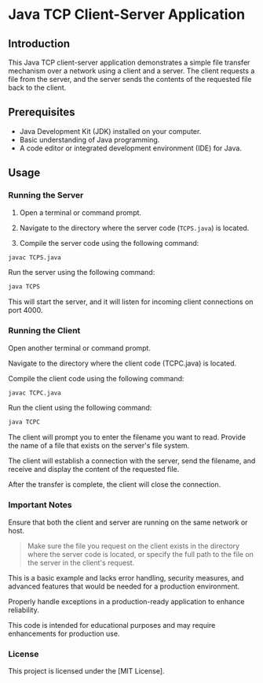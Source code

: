 # Java TCP Client-Server Application

## Introduction

This Java TCP client-server application demonstrates a simple file transfer mechanism over a network using a client and a server. The client requests a file from the server, and the server sends the contents of the requested file back to the client.

## Prerequisites

- Java Development Kit (JDK) installed on your computer.
- Basic understanding of Java programming.
- A code editor or integrated development environment (IDE) for Java.

## Usage

### Running the Server

1. Open a terminal or command prompt.

2. Navigate to the directory where the server code (`TCPS.java`) is located.

3. Compile the server code using the following command:

```bash
javac TCPS.java
```
Run the server using the following command:

```bash
java TCPS
```
This will start the server, and it will listen for incoming client connections on port 4000.

### Running the Client

Open another terminal or command prompt.

Navigate to the directory where the client code (TCPC.java) is located.

Compile the client code using the following command:

```bash
javac TCPC.java
```
Run the client using the following command:

```bash
java TCPC
```
The client will prompt you to enter the filename you want to read. Provide the name of a file that exists on the server's file system.

The client will establish a connection with the server, send the filename, and receive and display the content of the requested file.

After the transfer is complete, the client will close the connection.

### Important Notes

Ensure that both the client and server are running on the same network or host.

> Make sure the file you request on the client exists in the directory where the server code is located, or specify the full path to the file on the server in the client's request.

This is a basic example and lacks error handling, security measures, and advanced features that would be needed for a production environment.

Properly handle exceptions in a production-ready application to enhance reliability.

This code is intended for educational purposes and may require enhancements for production use.

### License

This project is licensed under the [MIT License].
